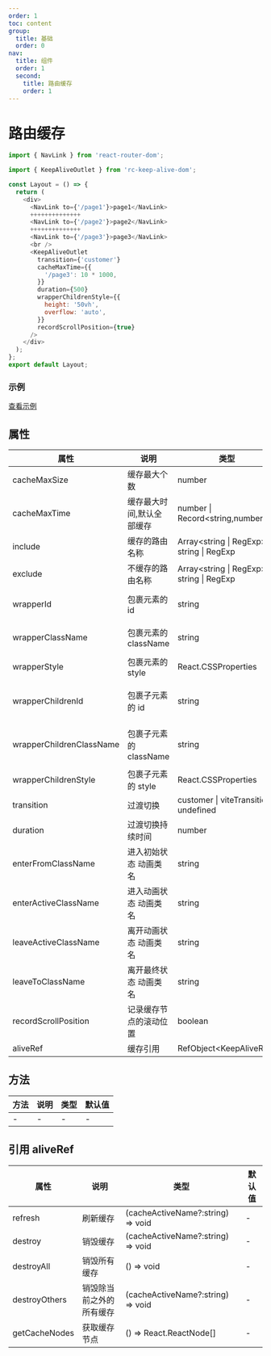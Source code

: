 ```yaml
---
order: 1
toc: content
group:
  title: 基础
  order: 0
nav:
  title: 组件
  order: 1
  second:
    title: 路由缓存
    order: 1
---
```


# 路由缓存

```js
import { NavLink } from 'react-router-dom';

import { KeepAliveOutlet } from 'rc-keep-alive-dom';

const Layout = () => {
  return (
    <div>
      <NavLink to={'/page1'}>page1</NavLink>
      ++++++++++++++
      <NavLink to={'/page2'}>page2</NavLink>
      ++++++++++++++
      <NavLink to={'/page3'}>page3</NavLink>
      <br />
      <KeepAliveOutlet
        transition={'customer'}
        cacheMaxTime={{
          '/page3': 10 * 1000,
        }}
        duration={500}
        wrapperChildrenStyle={{
          height: '50vh',
          overflow: 'auto',
        }}
        recordScrollPosition={true}
      />
    </div>
  );
};
export default Layout;
```

### 示例

[查看示例](https://codesandbox.io/p/sandbox/7gqc3m?file=%2Fsrc%2Flayout%2FLayout.tsx%3A23%2C11)

## 属性

| 属性                     | 说明                      | 类型                                        | 默认值                     |
| ------------------------ | ------------------------- | ------------------------------------------- | -------------------------- |
| cacheMaxSize             | 缓存最大个数              | number                                      | 20                         |
| cacheMaxTime             | 缓存最大时间,默认全部缓存 | number \| Record<string,number>             | undefined                  |
| include                  | 缓存的路由名称            | Array<string \| RegExp> \| string \| RegExp | -                          |
| exclude                  | 不缓存的路由名称          | Array<string \| RegExp> \| string \| RegExp | -                          |
| wrapperId                | 包裹元素的 id             | string                                      | keep-alive-container       |
| wrapperClassName         | 包裹元素的 className      | string                                      | keep-alive-container       |
| wrapperStyle             | 包裹元素的 style          | React.CSSProperties                         | { height: '100%' }         |
| wrapperChildrenId        | 包裹子元素的 id           | string                                      | keep-alive-container-child |
| wrapperChildrenClassName | 包裹子元素的 className    | string                                      | keep-alive-container-child |
| wrapperChildrenStyle     | 包裹子元素的 style        | React.CSSProperties                         | { height: '100%' }         |
| transition               | 过渡切换                  | customer \| viteTransition \| undefined     | undefined                  |
| duration                 | 过渡切换持续时间          | number                                      | 300                        |
| enterFromClassName       | 进入初始状态 动画类名     | string                                      | keep-enter-from            |
| enterActiveClassName     | 进入动画状态 动画类名     | string                                      | keep-enter-active          |
| leaveActiveClassName     | 离开动画状态 动画类名     | string                                      | keep-leave-active          |
| leaveToClassName         | 离开最终状态 动画类名     | string                                      | keep-leave-to              |
| recordScrollPosition     | 记录缓存节点的滚动位置    | boolean                                     | false                      |
| aliveRef                 | 缓存引用                  | RefObject\<KeepAliveRef\>                   | null                       |

## 方法

| 方法 | 说明 | 类型 | 默认值 |
| ---- | ---- | ---- | ------ |
| -    | -    | -    | -      |

## 引用 aliveRef

| 属性          | 说明                     | 类型                              | 默认值 |
| ------------- | ------------------------ | --------------------------------- | ------ |
| refresh       | 刷新缓存                 | (cacheActiveName?:string) => void | -      |
| destroy       | 销毁缓存                 | (cacheActiveName?:string) => void | -      |
| destroyAll    | 销毁所有缓存             | () => void                        | -      |
| destroyOthers | 销毁除当前之外的所有缓存 | (cacheActiveName?:string) => void | -      |
| getCacheNodes | 获取缓存节点             | () => React.ReactNode[]           | -      |
